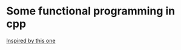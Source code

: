 # Some functional programming in cpp

[Inspired by this one](https://fsharpforfunandprofit.com/series/understanding-parser-combinators)

